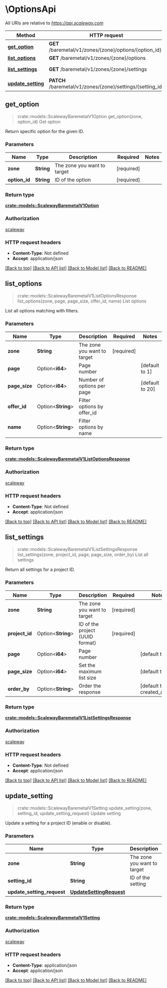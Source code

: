 # \OptionsApi

All URIs are relative to *https://api.scaleway.com*

Method | HTTP request | Description
------------- | ------------- | -------------
[**get_option**](OptionsApi.md#get_option) | **GET** /baremetal/v1/zones/{zone}/options/{option_id} | Get option
[**list_options**](OptionsApi.md#list_options) | **GET** /baremetal/v1/zones/{zone}/options | List options
[**list_settings**](OptionsApi.md#list_settings) | **GET** /baremetal/v1/zones/{zone}/settings | List all settings
[**update_setting**](OptionsApi.md#update_setting) | **PATCH** /baremetal/v1/zones/{zone}/settings/{setting_id} | Update setting



## get_option

> crate::models::ScalewayBaremetalV1Option get_option(zone, option_id)
Get option

Return specific option for the given ID.

### Parameters


Name | Type | Description  | Required | Notes
------------- | ------------- | ------------- | ------------- | -------------
**zone** | **String** | The zone you want to target | [required] |
**option_id** | **String** | ID of the option | [required] |

### Return type

[**crate::models::ScalewayBaremetalV1Option**](scaleway.baremetal.v1.Option.md)

### Authorization

[scaleway](../README.md#scaleway)

### HTTP request headers

- **Content-Type**: Not defined
- **Accept**: application/json

[[Back to top]](#) [[Back to API list]](../README.md#documentation-for-api-endpoints) [[Back to Model list]](../README.md#documentation-for-models) [[Back to README]](../README.md)


## list_options

> crate::models::ScalewayBaremetalV1ListOptionsResponse list_options(zone, page, page_size, offer_id, name)
List options

List all options matching with filters.

### Parameters


Name | Type | Description  | Required | Notes
------------- | ------------- | ------------- | ------------- | -------------
**zone** | **String** | The zone you want to target | [required] |
**page** | Option<**i64**> | Page number |  |[default to 1]
**page_size** | Option<**i64**> | Number of options per page |  |[default to 20]
**offer_id** | Option<**String**> | Filter options by offer_id |  |
**name** | Option<**String**> | Filter options by name |  |

### Return type

[**crate::models::ScalewayBaremetalV1ListOptionsResponse**](scaleway.baremetal.v1.ListOptionsResponse.md)

### Authorization

[scaleway](../README.md#scaleway)

### HTTP request headers

- **Content-Type**: Not defined
- **Accept**: application/json

[[Back to top]](#) [[Back to API list]](../README.md#documentation-for-api-endpoints) [[Back to Model list]](../README.md#documentation-for-models) [[Back to README]](../README.md)


## list_settings

> crate::models::ScalewayBaremetalV1ListSettingsResponse list_settings(zone, project_id, page, page_size, order_by)
List all settings

Return all settings for a project ID.

### Parameters


Name | Type | Description  | Required | Notes
------------- | ------------- | ------------- | ------------- | -------------
**zone** | **String** | The zone you want to target | [required] |
**project_id** | Option<**String**> | ID of the project (UUID format) | [required] |
**page** | Option<**i64**> | Page number |  |[default to 1]
**page_size** | Option<**i64**> | Set the maximum list size |  |[default to 20]
**order_by** | Option<**String**> | Order the response |  |[default to created_at_asc]

### Return type

[**crate::models::ScalewayBaremetalV1ListSettingsResponse**](scaleway.baremetal.v1.ListSettingsResponse.md)

### Authorization

[scaleway](../README.md#scaleway)

### HTTP request headers

- **Content-Type**: Not defined
- **Accept**: application/json

[[Back to top]](#) [[Back to API list]](../README.md#documentation-for-api-endpoints) [[Back to Model list]](../README.md#documentation-for-models) [[Back to README]](../README.md)


## update_setting

> crate::models::ScalewayBaremetalV1Setting update_setting(zone, setting_id, update_setting_request)
Update setting

Update a setting for a project ID (enable or disable).

### Parameters


Name | Type | Description  | Required | Notes
------------- | ------------- | ------------- | ------------- | -------------
**zone** | **String** | The zone you want to target | [required] |
**setting_id** | **String** | ID of the setting | [required] |
**update_setting_request** | [**UpdateSettingRequest**](UpdateSettingRequest.md) |  | [required] |

### Return type

[**crate::models::ScalewayBaremetalV1Setting**](scaleway.baremetal.v1.Setting.md)

### Authorization

[scaleway](../README.md#scaleway)

### HTTP request headers

- **Content-Type**: application/json
- **Accept**: application/json

[[Back to top]](#) [[Back to API list]](../README.md#documentation-for-api-endpoints) [[Back to Model list]](../README.md#documentation-for-models) [[Back to README]](../README.md)

